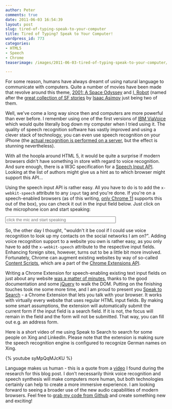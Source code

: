 ```yaml
---
author: Peter
comments: true
date: 2011-06-03 16:54:39
layout: post
slug: tired-of-typing-speak-to-your-computer
title: Tired of Typing? Speak to Your Computer!
wordpress_id: 773
categories:
- HTML5
- Speech
- Chrome
teaserimage: /images/2011-06-03-tired-of-typing-speak-to-your-computer/HAL9000_150x150.png

---
```


For some reason, humans have always dreamt of using natural language to communicate with computers. Quite a number of movies have been made that revolve around this theme, [2001: A Space Odyssey][1] and [I, Robot][2] (named after the [great collection of SF stories][3] by [Isaac Asimov][4] just being two of them.

  [1]: http://en.wikipedia.org/wiki/2001:_A_Space_Odyssey_(film)
  [2]: http://en.wikipedia.org/wiki/I,_Robot_(film)
  [3]: http://en.wikipedia.org/wiki/I_robot
  [4]: http://en.wikipedia.org/wiki/Isaac_Asimov

<!-- more -->
Well, we've come a long way since then and computers are more powerful than ever before. I remember using one of the first versions of [IBM ViaVoice][5] which would quite literally bog down my computer when I tried using it. The quality of speech recognition software has vastly improved and using a clever stack of technology, you can even use speech recognition on your iPhone (the [actual recognition is performed on a server][6], but the effect is stunning nevertheless).

  [5]: http://www.research.ibm.com/hlt/html/body_history.html
  [6]: http://www.tuaw.com/2009/12/08/dragon-dictation-comes-to-the-iphone-wow/

With all the hoopla around HTML 5, it would be quite a surprise if modern browsers didn't have something in store with regard to voice recognition. And sure enough, there is a W3C specification for a [Speech Input API][7]. Looking at the list of authors might give us a hint as to which browser might support this API...

  [7]: http://lists.w3.org/Archives/Public/public-xg-htmlspeech/2011Feb/att-0020/api-draft.html

Using the speech input API is rather easy. All you have to do is to add the `x-webkit-speech` attribute to any `input` tag and you're done. If you're on a speech-enabled browsers (as of this writing, [only Chrome 11][8] supports this out of the box), you can check it out in the input field below. Just click on the microphone icon and start speaking:

  [8]: http://chrome.blogspot.com/2011/04/everybodys-talking-and-translating-with.html

<input name="speechinput" size="40" placeholder="click the mic and start speaking" x-webkit-speech="">

So, the other day I thought, "wouldn't it be cool if I could use voice recognition to look up my contacts on the social networks I am on?". Adding voice recognition support to a website you own is rather easy, as you only have to add the `x-webkit-speech` attribute to the respective input fields. Enhancing foreign sites, however, turns out to be a little bit more involved. Fortunately, Chrome can augment existing websites by way of so-called [Content Scripts][9], which are a part of the [Chrome Extensions API][10].

  [9]: http://code.google.com/chrome/extensions/content_scripts.html
  [10]: http://code.google.com/chrome/extensions/getstarted.html

Writing a Chrome Extension for speech-enabling existing text input fields on just about any website [was a matter of minutes][11], thanks to the good documentation and some [jQuery][12] to walk the DOM. Putting on the finishing touches took me some more time, and I am proud to present you [Speak to Search][13] - a Chrome Extension that lets you talk with your browser. It works with virtually every website that uses regular HTML input fields. By making some smart assumptions, the extension will automatically submit the current form if the input field is a search field. If it is not, the focus will remain in the field and the form will not be submitted. That way, you can fill out e.g. an address form.

  [11]: http://github.com/peterfriese/Speak2Search
  [12]: http://jquery.com/
  [13]: http://chrome.google.com/webstore/detail/peldinpdedgdcbdehomnpfndejpoibeb

Here is a short video of me using Speak to Search to search for some people on Xing and LinkedIn. Please note that the extension is making sure the speech recognition engine is configured to recognize German names on Xing.

{% youtube syMpQqMJcKU %}

Language makes us human - this is a quote from a [video][14] I found during the research for this blog post. I don't necessarily think voice recognition and speech synthesis will make computers more human, but both technologies certainly can help to create a more immersive experience. I am looking forward to seeing a broader use of the new audio capabilities of modern browsers. Feel free to [grab my code from Github][15] and create something new and exciting!

  [14]: http://www.pbs.org/wnet/humanspark/video/spark-blog-video-dr-steven-pinker-language-makes-us-human/212/
  [15]: http://github.com/peterfriese/Speak2Search
